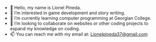 - 👋 Hello, my name is Lionel Pineda.
- 👀 I’m interested in game development and story writing.
- 🌱 I’m currently learning computer programming at Georgian College.
- 💞️ I’m looking to collaborate on websites or other coding projects to expand my knowledge on coding.
- 📫 You can reach me with my email at: Lionelpineda37@gmail.com

<!---
Snackraptor/Snackraptor is a ✨ special ✨ repository because its `README.md` (this file) appears on your GitHub profile.
You can click the Preview link to take a look at your changes.
--->
